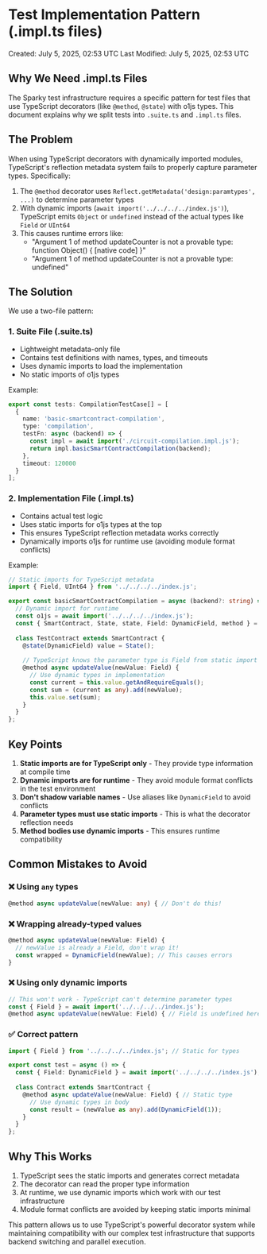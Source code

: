 # Test Implementation Pattern (.impl.ts files)

Created: July 5, 2025, 02:53 UTC
Last Modified: July 5, 2025, 02:53 UTC

## Why We Need .impl.ts Files

The Sparky test infrastructure requires a specific pattern for test files that use TypeScript decorators (like `@method`, `@state`) with o1js types. This document explains why we split tests into `.suite.ts` and `.impl.ts` files.

## The Problem

When using TypeScript decorators with dynamically imported modules, TypeScript's reflection metadata system fails to properly capture parameter types. Specifically:

1. The `@method` decorator uses `Reflect.getMetadata('design:paramtypes', ...)` to determine parameter types
2. With dynamic imports (`await import('../../../../index.js')`), TypeScript emits `Object` or `undefined` instead of the actual types like `Field` or `UInt64`
3. This causes runtime errors like:
   - "Argument 1 of method updateCounter is not a provable type: function Object() { [native code] }"
   - "Argument 1 of method updateCounter is not a provable type: undefined"

## The Solution

We use a two-file pattern:

### 1. Suite File (.suite.ts)
- Lightweight metadata-only file
- Contains test definitions with names, types, and timeouts
- Uses dynamic imports to load the implementation
- No static imports of o1js types

Example:
```typescript
export const tests: CompilationTestCase[] = [
  {
    name: 'basic-smartcontract-compilation',
    type: 'compilation',
    testFn: async (backend) => {
      const impl = await import('./circuit-compilation.impl.js');
      return impl.basicSmartContractCompilation(backend);
    },
    timeout: 120000
  }
];
```

### 2. Implementation File (.impl.ts)
- Contains actual test logic
- Uses static imports for o1js types at the top
- This ensures TypeScript reflection metadata works correctly
- Dynamically imports o1js for runtime use (avoiding module format conflicts)

Example:
```typescript
// Static imports for TypeScript metadata
import { Field, UInt64 } from '../../../../index.js';

export const basicSmartContractCompilation = async (backend?: string) => {
  // Dynamic import for runtime
  const o1js = await import('../../../../index.js');
  const { SmartContract, State, state, Field: DynamicField, method } = o1js;
  
  class TestContract extends SmartContract {
    @state(DynamicField) value = State();
    
    // TypeScript knows the parameter type is Field from static import
    @method async updateValue(newValue: Field) {
      // Use dynamic types in implementation
      const current = this.value.getAndRequireEquals();
      const sum = (current as any).add(newValue);
      this.value.set(sum);
    }
  }
};
```

## Key Points

1. **Static imports are for TypeScript only** - They provide type information at compile time
2. **Dynamic imports are for runtime** - They avoid module format conflicts in the test environment
3. **Don't shadow variable names** - Use aliases like `DynamicField` to avoid conflicts
4. **Parameter types must use static imports** - This is what the decorator reflection needs
5. **Method bodies use dynamic imports** - This ensures runtime compatibility

## Common Mistakes to Avoid

### ❌ Using `any` types
```typescript
@method async updateValue(newValue: any) { // Don't do this!
```

### ❌ Wrapping already-typed values
```typescript
@method async updateValue(newValue: Field) {
  // newValue is already a Field, don't wrap it!
  const wrapped = DynamicField(newValue); // This causes errors
}
```

### ❌ Using only dynamic imports
```typescript
// This won't work - TypeScript can't determine parameter types
const { Field } = await import('../../../../index.js');
@method async updateValue(newValue: Field) { // Field is undefined here
```

### ✅ Correct pattern
```typescript
import { Field } from '../../../../index.js'; // Static for types

export const test = async () => {
  const { Field: DynamicField } = await import('../../../../index.js'); // Dynamic for runtime
  
  class Contract extends SmartContract {
    @method async updateValue(newValue: Field) { // Static type
      // Use dynamic types in body
      const result = (newValue as any).add(DynamicField(1));
    }
  }
};
```

## Why This Works

1. TypeScript sees the static imports and generates correct metadata
2. The decorator can read the proper type information
3. At runtime, we use dynamic imports which work with our test infrastructure
4. Module format conflicts are avoided by keeping static imports minimal

This pattern allows us to use TypeScript's powerful decorator system while maintaining compatibility with our complex test infrastructure that supports backend switching and parallel execution.